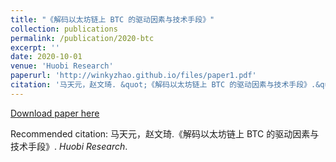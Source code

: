 ```yaml
---
title: "《解码以太坊链上 BTC 的驱动因素与技术手段》"
collection: publications
permalink: /publication/2020-btc
excerpt: ''
date: 2020-10-01
venue: 'Huobi Research'
paperurl: 'http://winkyzhao.github.io/files/paper1.pdf'
citation: '马天元，赵文琦. &quot;《解码以太坊链上 BTC 的驱动因素与技术手段》.&quot; <i>Huobi Research</i>.'
---
```


[Download paper here](http://winkyzhao.github.io/files/paper1.pdf)

Recommended citation: 马天元，赵文琦.《解码以太坊链上 BTC 的驱动因素与技术手段》. <i>Huobi Research</i>.
